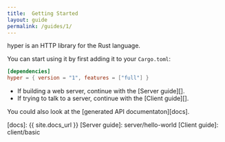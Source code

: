```yaml
---
title:  Getting Started
layout: guide
permalink: /guides/1/
---
```


hyper is an HTTP library for the Rust language.

You can start using it by first adding it to your `Cargo.toml`:

```toml
[dependencies]
hyper = { version = "1", features = ["full"] }
```

- If building a web server, continue with the [Server guide][].
- If trying to talk to a server, continue with the [Client guide][].

You could also look at the [generated API documentaton][docs].

[docs]: {{ site.docs_url }}
[Server guide]: server/hello-world
[Client guide]: client/basic
